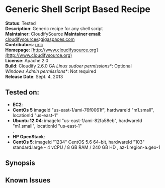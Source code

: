 # Generic Shell Script Based Recipe 

**Status**: Tested  
**Description**: Generic recipe for any shell script   
**Maintainer**: CloudifySource
**Maintainer email**: cloudifysource@gigaspaces.com  
**Contributors**:  [uric](https://github.com/uric)  
**Homepage**:  [http://www.cloudifysource.org](http://www.cloudifysource.org)  
**License**:      Apache 2.0   
**Build**:   Cloudify 2.6.0 GA
**Linux* sudoer permissions**:	Optional  
**Windows* Admin permissions**:  Not required    
**Release Date**: Sept. 4, 2013


Tested on:
----------

* <strong>EC2</strong>: 
 * <strong>CentOs 5</strong> imageId "us-east-1/ami-76f0061f", hardwareId "m1.small", locationId "us-east-1"   
 * <strong>Ubuntu 12.04</strong>: imageId "us-east-1/ami-82fa58eb", hardwareId "m1.small", locationId "us-east-1"  
.
* <strong>HP OpenStack</strong>:  
 * <strong>CentOs 5</strong>: imageId "1234" CentOS 5.6 64-bit, hardwareId "103"  standard.large - 4 vCPU / 8 GB RAM / 240 GB HD , az-1.region-a.geo-1 


Synopsis
--------


## Known Issues


